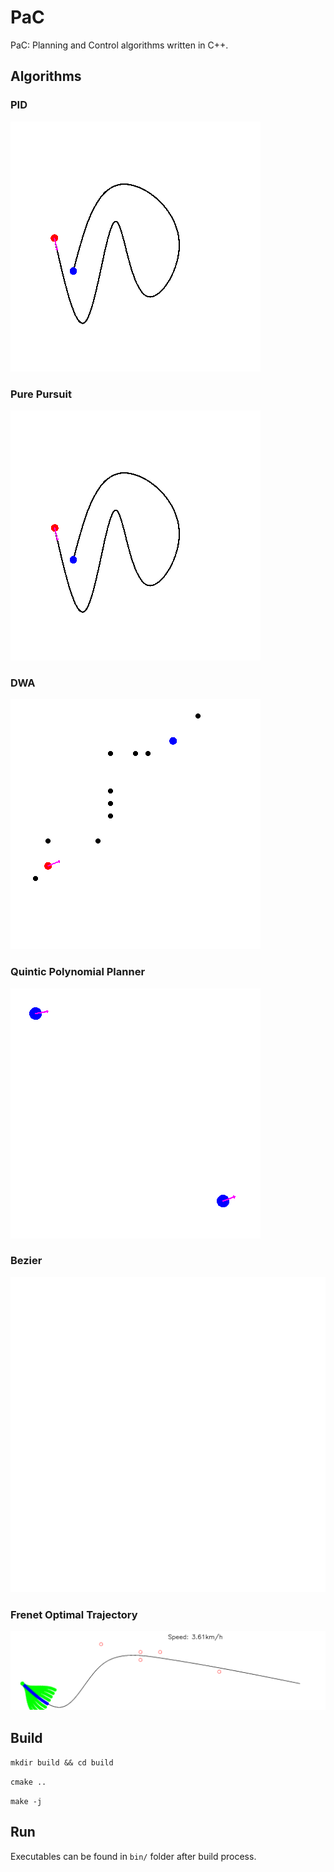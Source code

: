 # PaC
PaC: Planning and Control algorithms written in C++.

## Algorithms

### PID
![](gifs/pid.gif)
### Pure Pursuit
![](gifs/pp.gif)
### DWA
![](gifs/dwa.gif)
### Quintic Polynomial Planner
![](gifs/quintic.gif)
### Bezier
![](gifs/bezier.gif)
### Frenet Optimal Trajectory
![](gifs/frenet.gif)

## Build

`mkdir build && cd build`

`cmake ..`

`make -j`

## Run

Executables can be found in `bin/` folder after build process.